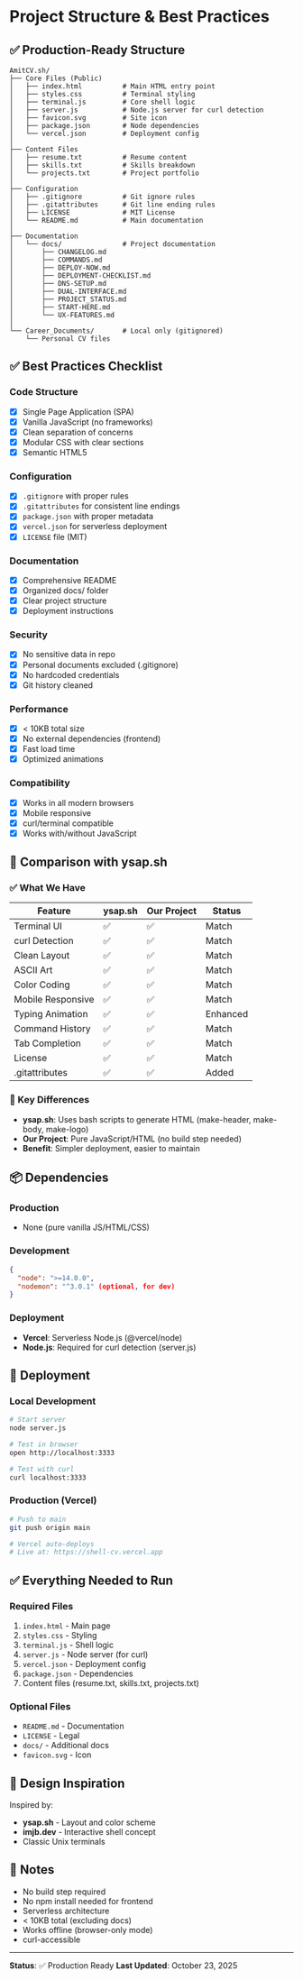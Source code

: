 # Project Structure & Best Practices

## ✅ Production-Ready Structure

```
AmitCV.sh/
├── Core Files (Public)
│   ├── index.html          # Main HTML entry point
│   ├── styles.css          # Terminal styling
│   ├── terminal.js         # Core shell logic
│   ├── server.js           # Node.js server for curl detection
│   ├── favicon.svg         # Site icon
│   ├── package.json        # Node dependencies
│   └── vercel.json         # Deployment config
│
├── Content Files
│   ├── resume.txt          # Resume content
│   ├── skills.txt          # Skills breakdown
│   └── projects.txt        # Project portfolio
│
├── Configuration
│   ├── .gitignore          # Git ignore rules
│   ├── .gitattributes      # Git line ending rules
│   ├── LICENSE             # MIT License
│   └── README.md           # Main documentation
│
├── Documentation
│   └── docs/               # Project documentation
│       ├── CHANGELOG.md
│       ├── COMMANDS.md
│       ├── DEPLOY-NOW.md
│       ├── DEPLOYMENT-CHECKLIST.md
│       ├── DNS-SETUP.md
│       ├── DUAL-INTERFACE.md
│       ├── PROJECT_STATUS.md
│       ├── START-HERE.md
│       └── UX-FEATURES.md
│
└── Career_Documents/       # Local only (gitignored)
    └── Personal CV files
```

## ✅ Best Practices Checklist

### Code Structure
- [x] Single Page Application (SPA)
- [x] Vanilla JavaScript (no frameworks)
- [x] Clean separation of concerns
- [x] Modular CSS with clear sections
- [x] Semantic HTML5

### Configuration
- [x] `.gitignore` with proper rules
- [x] `.gitattributes` for consistent line endings
- [x] `package.json` with proper metadata
- [x] `vercel.json` for serverless deployment
- [x] `LICENSE` file (MIT)

### Documentation
- [x] Comprehensive README
- [x] Organized docs/ folder
- [x] Clear project structure
- [x] Deployment instructions

### Security
- [x] No sensitive data in repo
- [x] Personal documents excluded (.gitignore)
- [x] No hardcoded credentials
- [x] Git history cleaned

### Performance
- [x] < 10KB total size
- [x] No external dependencies (frontend)
- [x] Fast load time
- [x] Optimized animations

### Compatibility
- [x] Works in all modern browsers
- [x] Mobile responsive
- [x] curl/terminal compatible
- [x] Works with/without JavaScript

## 🎯 Comparison with ysap.sh

### ✅ What We Have
| Feature | ysap.sh | Our Project | Status |
|---------|---------|-------------|--------|
| Terminal UI | ✅ | ✅ | Match |
| curl Detection | ✅ | ✅ | Match |
| Clean Layout | ✅ | ✅ | Match |
| ASCII Art | ✅ | ✅ | Match |
| Color Coding | ✅ | ✅ | Match |
| Mobile Responsive | ✅ | ✅ | Match |
| Typing Animation | ✅ | ✅ | Enhanced |
| Command History | ✅ | ✅ | Match |
| Tab Completion | ✅ | ✅ | Match |
| License | ✅ | ✅ | Match |
| .gitattributes | ✅ | ✅ | Added |

### 🔧 Key Differences
- **ysap.sh**: Uses bash scripts to generate HTML (make-header, make-body, make-logo)
- **Our Project**: Pure JavaScript/HTML (no build step needed)
- **Benefit**: Simpler deployment, easier to maintain

## 📦 Dependencies

### Production
- None (pure vanilla JS/HTML/CSS)

### Development
```json
{
  "node": ">=14.0.0",
  "nodemon": "^3.0.1" (optional, for dev)
}
```

### Deployment
- **Vercel**: Serverless Node.js (@vercel/node)
- **Node.js**: Required for curl detection (server.js)

## 🚀 Deployment

### Local Development
```bash
# Start server
node server.js

# Test in browser
open http://localhost:3333

# Test with curl
curl localhost:3333
```

### Production (Vercel)
```bash
# Push to main
git push origin main

# Vercel auto-deploys
# Live at: https://shell-cv.vercel.app
```

## ✅ Everything Needed to Run

### Required Files
1. `index.html` - Main page
2. `styles.css` - Styling
3. `terminal.js` - Shell logic
4. `server.js` - Node server (for curl)
5. `vercel.json` - Deployment config
6. `package.json` - Dependencies
7. Content files (resume.txt, skills.txt, projects.txt)

### Optional Files
- `README.md` - Documentation
- `LICENSE` - Legal
- `docs/` - Additional docs
- `favicon.svg` - Icon

## 🎨 Design Inspiration

Inspired by:
- **ysap.sh** - Layout and color scheme
- **imjb.dev** - Interactive shell concept
- Classic Unix terminals

## 📝 Notes

- No build step required
- No npm install needed for frontend
- Serverless architecture
- < 10KB total (excluding docs)
- Works offline (browser-only mode)
- curl-accessible

---

**Status**: ✅ Production Ready
**Last Updated**: October 23, 2025

